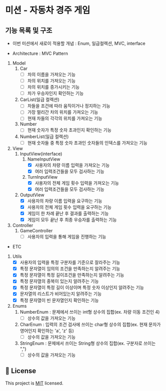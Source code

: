 # 미션 - 자동차 경주 게임

## 기능 목록 및 구조

- 이번 미션에서 새로이 적용할 개념 : Enum, 일급컬렉션, MVC, interface

- Architecture : MVC Pattern

1. Model
   1. Car
      - [ ] 차의 이름을 가져오는 기능 
      - [ ] 차의 위치를 가져오는 기능 
      - [ ] 차의 위치를 증가시키는 기능 
      - [ ] 차가 우승자인지 확인하는 기능
   2. CarList(일급 컬렉션)
      - [ ] 차들을 조건에 따라 움직이거나 정지하는 기능 
      - [ ] 가장 멀리간 차의 위치를 가져오는 기능 
      - [ ] 현재 차들의 각각의 위치를 가져오는 기능
   3. Number
      - [ ] 현재 숫자가 특정 숫자 초과인지 확인하는 기능
   4. NumberList(일급 컬렉션)
      - [ ] 현재 숫자들 중 특정 숫자 초과인 숫자들의 인덱스를 가져오는 기능

2. View
   1. InputView(interface)
      1. NameInputView
         - [X] 사용자의 차량 이름 입력을 가져오는 기능
         - [X] 여러 입력조건들을 모두 검사하는 기능
      2. TurnInputView
         - [X] 사용자의 전체 게임 횟수 입력을 가져오는 기능
         - [X] 여러 입력조건들을 모두 검사하는 기능
   2. OutputView
      - [X] 사용자의 차량 이름 입력을 요구하는 기능 
      - [X] 사용자의 전체 게임 횟수 입력을 요구하는 기능 
      - [X] 게임이 한 차례 끝난 후 결과를 출력하는 기능 
      - [X] 게임이 모두 끝난 후 최종 우승자를 출력하는 기능

3. Controller
   1. GameController
      - [ ] 사용자의 입력을 통해 게임을 진행하는 기능

- ETC

1. Utils
   - [X] 사용자의 입력을 특정 구분자를 기준으로 잘라주는 기능
   - [X] 특정 문자열이 임의의 조건을 만족하는지 알려주는 기능
   - [X] 특정 문자열이 특정 길이조건을 만족하는지 알려주는 기능
   - [X] 특정 문자열의 중복이 있는지 알려주는 기능
   - [X] 특정 문자열이 특정 길이 이상이며 특정 숫자 이상인지 알려주는 기능
   - [X] 문자열의 리스트가 비어있는지 알려주는 기능
   - [X] 특정 문자열이 빈 문자열인지 확인하는 기능
   
2. Enums
   1. NumberEnum : 문제에서 쓰이는 int형 상수의 집합(ex. 차량 이동 조건인 4)
      - [ ] 상수의 값을 가져오는 기능
   2. CharEnum : 입력의 조건 검사에 쓰이는 char형 상수의 집합(ex. 현재 문자가 영어인지 확인하는 'a', 'z' 등)
      - [ ] 상수의 값을 가져오는 기능 
   3. StringEnum : 문제에서 쓰이는 String형 상수의 집합(ex. 구분자로 쓰이는 ",")
      - [ ] 상수의 값을 가져오는 기능
   
## 📝 License

This project is [MIT](https://github.com/woowacourse/java-racingcar-precourse/blob/master/LICENSE) licensed.
